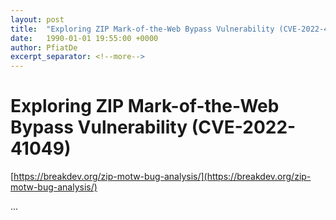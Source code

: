 ```yaml
---
layout: post
title:  "Exploring ZIP Mark-of-the-Web Bypass Vulnerability (CVE-2022-41049)"
date:   1990-01-01 19:55:00 +0000
author: PfiatDe
excerpt_separator: <!--more-->
---
```


# Exploring ZIP Mark-of-the-Web Bypass Vulnerability (CVE-2022-41049)
[https://breakdev.org/zip-motw-bug-analysis/](https://breakdev.org/zip-motw-bug-analysis/)

...
<!--more-->
